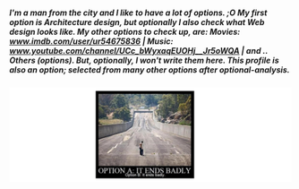 

<!--
**willet26/willet26** is a ✨ _special_ ✨ repository because its `README.md` (this file) appears on your GitHub profile.

Here are some ideas to get you started:

- 🔭 I’m currently working on ...
- 🌱 I’m currently learning ...
- 👯 I’m looking to collaborate on ...
- 🤔 I’m looking for help with ...
- 💬 Ask me about ...
- 📫 How to reach me: ...
- 😄 Pronouns: ...
- ⚡ Fun fact: ...

### Hi there 👋
-->
##### I'm a man from the city and I like to have a lot of options. ;O My first option is Architecture design, but optionally I also check what Web design looks like. My other options to check up, are: Movies: www.imdb.com/user/ur54675836 | Music: www.youtube.com/channel/UCc_bWyxaqEUOHj__Jr5oWQA | and .. Others (options). But, optionally, I won't write them here. This profile is also an option; selected from many other options after optional-analysis.

![preview](./images-view/option-a&b.png)
